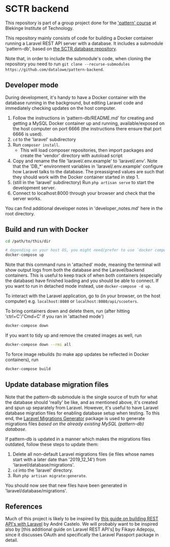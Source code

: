# SCTR backend
This repository is part of a group project done for the ['pattern' course](https://www.bth.se/utbildning/program-och-kurser/kurser/20232/BR4QJ/) at Blekinge Institute of Technology.

This repository mainly consists of code for building a Docker container running a Laravel REST API server with a database. It includes a submodule 'pattern-db', based on [the SCTR database repository](https://github.com/joki20/pattern-db).

Note that, in order to include the submodule's code, when cloning the repository you need to run `git clone --recurse-submodules https://github.com/datalowe/pattern-backend`.

## Developer mode
During development, it's handy to have a Docker container with the database running in the background, but editing Laravel code and immediately checking updates on the host computer.

1. Follow the instructions in 'pattern-db/README.md' for creating and getting a MySQL Docker container up and running, available/exposed on the host computer on port 6666 (the instructions there ensure that port 6666 is used).
2. `cd` to the 'laravel' subdirectory
3. Run `composer install`.
   - This will load composer repositories, then import packages and create the 'vendor' directory with autoload script
4. Copy and rename the file 'laravel/.env.example' to 'laravel/.env'. Note that the 'DB_*' environment variables in 'laravel/.env.example' configure how Laravel talks to the database. The preassigned values are such that they should work with the Docker container started in step 1.
5. (still in the 'laravel' subdirectory) Run `php artisan serve` to start the development server.
6. Connect to localhost:8000 through your browser and check that the server works.

You can find additional developer notes in 'developer_notes.md' here in the root directory.


## Build and run with Docker
```bash
cd /path/to/this/dir

# depending on your host OS, you might need/prefer to use `docker compose up` instead
docker-compose up
```
Note that this command runs in 'attached' mode, meaning the terminal will show output logs from both the database and the Laravel/backend containers. This is useful to keep track of when both containers (especially the database) have finished loading and you should be able to connect. If you want to run in detached mode instead, use `docker-compose -d up`.

To interact with the Laravel application, go to (in your browser, on the host computer) e.g. `localhost:8080` or `localhost:8080/api/scooters`.

To bring containers down and delete them, run (after hitting 'ctrl+C'/'Cmd+C' if you ran in 'attached mode')
```bash
docker-compose down
```

If you want to tidy up and remove the created images as well, run
```bash
docker-compose down --rmi all
```

To force image rebuilds (to make app updates be reflected in Docker containers), run
```bash
docker-compose build
```

## Update database migration files
Note that the pattern-db submodule is the single source of truth for what the database should 'really' be like, and as mentioned above, it's created and spun up separately from Laravel. However, it's useful to have Laravel database migration files for enabling database setup when testing. To this end, the [Laravel Migrations Generator](https://github.com/kitloong/laravel-migrations-generator) package is used to generate migrations files _based on the already existing MySQL (pattern-db) database_.

If pattern-db is updated in a manner which makes the migrations files outdated, follow these steps to update them:

1. Delete all non-default Laravel migrations files (ie files whose names start with a later date than '2019_12_14') from 'laravel/database/migrations'.
2. `cd` into the 'laravel' directory.
3. Run `php artisan migrate:generate`.

You should now see that new files have been generated in 'laravel/database/migrations'.

## References
Much of this project is likely to be inspired by [this guide on building REST API's with Laravel](https://www.toptal.com/laravel/restful-laravel-api-tutorial?utm_source=learninglaravel.net) by André Castelo. We will probably want to be inspired also by [this additional guide on Laravel REST API's] by Fikayo Adepoju, since it discusses OAuth and specifically the Laravel Passport package in detail.
